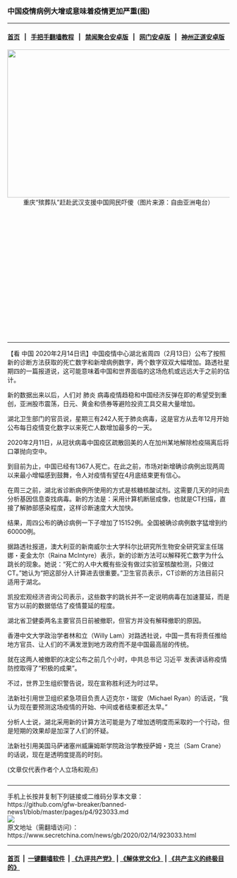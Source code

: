 ### 中国疫情病例大增或意味着疫情更加严重(图)
------------------------

#### [首页](https://github.com/gfw-breaker/banned-news1/blob/master/README.md) &nbsp;&nbsp;|&nbsp;&nbsp; [手把手翻墙教程](https://github.com/gfw-breaker/guides/wiki) &nbsp;&nbsp;|&nbsp;&nbsp; [禁闻聚合安卓版](https://github.com/gfw-breaker/bn-android) &nbsp;&nbsp;|&nbsp;&nbsp; [网门安卓版](https://github.com/oGate2/oGate) &nbsp;&nbsp;|&nbsp;&nbsp; [神州正道安卓版](https://github.com/SzzdOgate/update) 



<div class="article_right" style="fone-color:#000">
 <p style="text-align: center;">
  <img alt="" src="https://img3.secretchina.com/pic/2020/2-13/p2626221a989425284-ss.jpg" style="height:336px; width:600px"/>
  <br>
   重庆“殡葬队”赶赴武汉支援中国网民吓傻（图片来源：自由亚洲电台）
   <span id="hideid" name="hideid" style="color:red;display:none;">
    <span href="https://www.secretchina.com">
    </span>
   </span>
  </br>
 </p>
 <div id="txt-mid1-t21-2017">
  <ins class="adsbygoogle" data-ad-client="ca-pub-1276641434651360" data-ad-slot="2451032099" style="display:inline-block;width:336px;height:280px">
  </ins>
  

---


  </div>
 </div>
 <p>
  【看
  <span href="https://www.secretchina.com" target="_blank">
   中国
  </span>
  2020年2月14日讯】中国疫情中心湖北省周四（2月13日）公布了按照新的诊断方法获取的死亡数字和新增病例数字，两个数字双双大幅增加。路透社星期四的一篇报道说，这可能意味着中国和世界面临的这场危机或远远大于之前的估计。
  <span id="hideid" name="hideid" style="color:red;display:none;">
   <span href="https://www.secretchina.com">
   </span>
  </span>
 </p>
 <p>
  新的数据出来以后，人们对
  <span href="https://www.secretchina.com/news/gb/tag/肺炎" target="_blank">
   肺炎
  </span>
  病毒疫情趋稳和中国经济反弹在即的希望受到重创，亚洲股市震荡，日元、黄金和债券等避险投资工具交易大量增加。
 </p>
 <p>
  湖北卫生部门的官员说，星期三有242人死于肺炎病毒，这是官方从去年12月开始公布每日疫情变化数字以来死亡人数增加最多的一天。
 </p>
 <p>
  2020年2月11日，从冠状病毒中国疫区疏散回美的人在加州某地解除检疫隔离后将口罩抛向空中。
 </p>
 <p>
  到目前为止，中国已经有1367人死亡。在此之前，市场对新增确诊病例出现两周以来最小增幅感到鼓舞，令人对疫情有望在4月底结束更有信心。
 </p>
 <p>
  在周三之前，湖北省诊断病例所使用的方式是核糖核酸试剂。这需要几天的时间去分析基因信息查找病毒。新的方法是：采用计算机断层成像，也就是CT扫描，直接了解肺部感染程度，这样诊断速度大大加快。
 </p>
 <p>
  结果，周四公布的确诊病例一下子增加了15152例。全国被确诊病例数字猛增到约60000例。
 </p>
 <p>
  据路透社报道，澳大利亚的新南威尔士大学科尔比研究所生物安全研究室主任瑞娜・麦金太尔（Raina McIntyre）表示，新的诊断方法可以解释死亡数字为什么跳长的现象。她说：“死亡的人中大概有些没有做过实验室核酸检测，只做过CT。”她认为“把这部分人计算进去很重要。”卫生官员表示，CT诊断的方法目前只适用于湖北。
 </p>
 <p>
  凯投宏观经济咨询公司表示，这些数字的跳长并不一定说明病毒在加速蔓延，而是官方以前的数据低估了疫情蔓延的程度。
 </p>
 <p>
  湖北省卫健委两名主要官员日前被撤职，但官方并没有解释撤职的原因。
 </p>
 <p>
  香港中文大学政治学者林和立（Willy Lam）对路透社说，中国一贯有将责任推给地方官员、让人们的不满发泄到地方政府而不是中国最高层的传统。
 </p>
 <p>
  就在这两人被撤职的决定公布之前几个小时，中共总书记
  <span href="https://www.secretchina.com/news/gb/tag/习近平" target="_blank">
   习近平
  </span>
  发表讲话称疫情防控取得了“积极的成果”。
 </p>
 <p>
  不过，世界卫生组织警告说，现在宣称胜利还为时过早。
 </p>
 <p>
  法新社引用世卫组织紧急项目负责人迈克尔・瑞安（Michael Ryan）的话说，“我认为现在要预测这场疫情的开始、中间或者结束都还太早。”
 </p>
 <p>
  分析人士说，湖北采用新的计算方法可能是为了增加透明度而采取的一个行动，但是短期的效果却是加深了人们的怀疑。
 </p>
 <p>
  法新社引用美国马萨诸塞州威廉姆斯学院政治学教授萨姆・克兰（Sam Crane）的话说，现在是透明度提高的时刻。
 </p>
 (文章仅代表作者个人立场和观点)
 <center>
  <div>
   <div id="txt-mid2-t22-2017" style="display: block;  max-height: 351px;  overflow: hidden;">
    <div id="SC-21xxx">
    </div>
    <ins class="adsbygoogle" data-ad-client="ca-pub-1276641434651360" data-ad-format="auto" data-ad-slot="4301710469" data-full-width-responsive="true" style="display:block">
    </ins>
   </div>
  </div>
 </center>
 <div style="padding-top:12px;">
 </div>
</div>

<hr/>
手机上长按并复制下列链接或二维码分享本文章：<br/>
https://github.com/gfw-breaker/banned-news1/blob/master/pages/p4/923033.md <br/>
<a href='https://github.com/gfw-breaker/banned-news1/blob/master/pages/p4/923033.md'><img src='https://github.com/gfw-breaker/banned-news1/blob/master/pages/p4/923033.md.png'/></a> <br/>
原文地址（需翻墙访问）：https://www.secretchina.com/news/gb/2020/02/14/923033.html


------------------------
#### [首页](https://github.com/gfw-breaker/banned-news1/blob/master/README.md) &nbsp;|&nbsp; [一键翻墙软件](https://github.com/gfw-breaker/nogfw/blob/master/README.md) &nbsp;| [《九评共产党》](https://github.com/gfw-breaker/9ping.md/blob/master/README.md#九评之一评共产党是什么) | [《解体党文化》](https://github.com/gfw-breaker/jtdwh.md/blob/master/README.md) | [《共产主义的终极目的》](https://github.com/gfw-breaker/gczydzjmd.md/blob/master/README.md)


<img src='http://gfw-breaker.win/banned-news/pages/p4/923033.md' width='0px' height='0px'/>